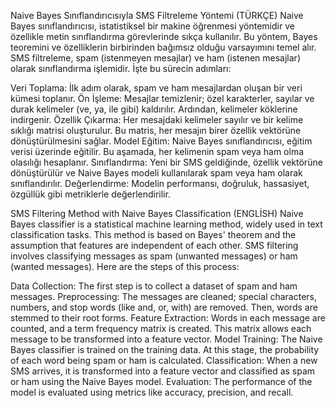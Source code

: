 Naive Bayes Sınıflandırıcısıyla SMS Filtreleme Yöntemi (TÜRKÇE)
Naive Bayes sınıflandırıcısı, istatistiksel bir makine öğrenmesi yöntemidir ve özellikle metin sınıflandırma görevlerinde sıkça kullanılır. Bu yöntem, Bayes teoremini ve özelliklerin birbirinden bağımsız olduğu varsayımını temel alır. SMS filtreleme, spam (istenmeyen mesajlar) ve ham (istenen mesajlar) olarak sınıflandırma işlemidir. İşte bu sürecin adımları:

Veri Toplama: İlk adım olarak, spam ve ham mesajlardan oluşan bir veri kümesi toplanır.
Ön İşleme: Mesajlar temizlenir; özel karakterler, sayılar ve durak kelimeler (ve, ya, ile gibi) kaldırılır. Ardından, kelimeler köklerine indirgenir.
Özellik Çıkarma: Her mesajdaki kelimeler sayılır ve bir kelime sıklığı matrisi oluşturulur. Bu matris, her mesajın birer özellik vektörüne dönüştürülmesini sağlar.
Model Eğitim: Naive Bayes sınıflandırıcısı, eğitim verisi üzerinde eğitilir. Bu aşamada, her kelimenin spam veya ham olma olasılığı hesaplanır.
Sınıflandırma: Yeni bir SMS geldiğinde, özellik vektörüne dönüştürülür ve Naive Bayes modeli kullanılarak spam veya ham olarak sınıflandırılır.
Değerlendirme: Modelin performansı, doğruluk, hassasiyet, özgüllük gibi metriklerle değerlendirilir.



SMS Filtering Method with Naive Bayes Classification (ENGLİSH)
Naive Bayes classifier is a statistical machine learning method, widely used in text classification tasks. This method is based on Bayes' theorem and the assumption that features are independent of each other. SMS filtering involves classifying messages as spam (unwanted messages) or ham (wanted messages). Here are the steps of this process:

Data Collection: The first step is to collect a dataset of spam and ham messages.
Preprocessing: The messages are cleaned; special characters, numbers, and stop words (like and, or, with) are removed. Then, words are stemmed to their root forms.
Feature Extraction: Words in each message are counted, and a term frequency matrix is created. This matrix allows each message to be transformed into a feature vector.
Model Training: The Naive Bayes classifier is trained on the training data. At this stage, the probability of each word being spam or ham is calculated.
Classification: When a new SMS arrives, it is transformed into a feature vector and classified as spam or ham using the Naive Bayes model.
Evaluation: The performance of the model is evaluated using metrics like accuracy, precision, and recall.

